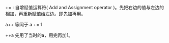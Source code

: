 += : 自增赋值运算符( Add and Assignment operator )。先把右边的值与左边的相加，再重新赋值给左边。即先加再用。

a++   等同于  a += 1

++a  先用了当时的a，用完再加1。